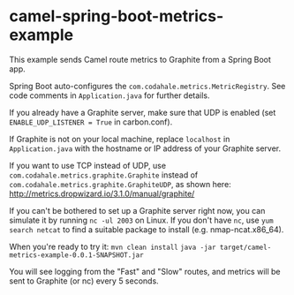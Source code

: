 # camel-spring-boot-metrics-example
This example sends Camel route metrics to Graphite from a Spring Boot app.

Spring Boot auto-configures the `com.codahale.metrics.MetricRegistry`.  See code comments in `Application.java` for further details.

If you already have a Graphite server, make sure that UDP is enabled (set `ENABLE_UDP_LISTENER = True` in carbon.conf).

If Graphite is not on your local machine, replace `localhost` in `Application.java` with the hostname or IP address of your Graphite server.  

If you want to use TCP instead of UDP, use `com.codahale.metrics.graphite.Graphite` instead of `com.codahale.metrics.graphite.GraphiteUDP`, as shown here: http://metrics.dropwizard.io/3.1.0/manual/graphite/

If you can't be bothered to set up a Graphite server right now, you can simulate it by running `nc -ul 2003` on Linux.  If you don't have `nc`, use `yum search netcat` to find a suitable package to install (e.g. nmap-ncat.x86_64). 

When you're ready to try it:
`mvn clean install`
`java -jar target/camel-metrics-example-0.0.1-SNAPSHOT.jar`

You will see logging from the "Fast" and "Slow" routes, and metrics will be sent to Graphite (or nc) every 5 seconds.
